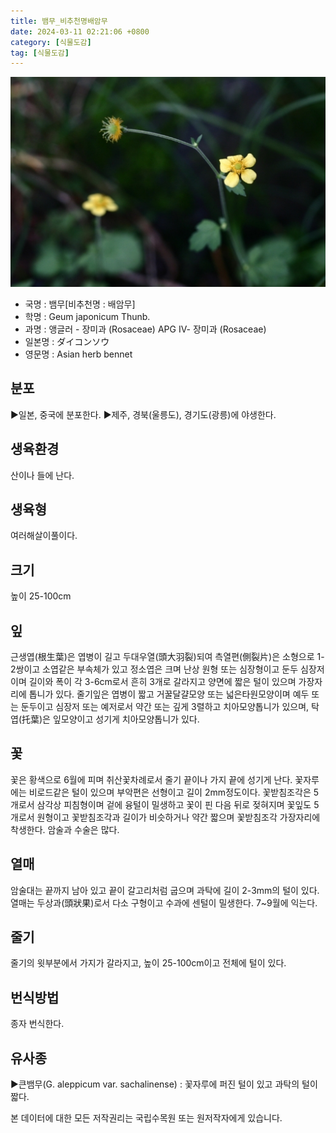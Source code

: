 ```yaml
---
title: 뱀무_비추천명배암무
date: 2024-03-11 02:21:06 +0800
category: [식물도감]
tag: [식물도감]
---
```




![뱀무[비추천명 : 배암무]](/assets/img/fileUpload/plants/basic/Rosaceae/Geum/13343/13343_1_th2.jpg)
- 국명 : 뱀무[비추천명 : 배암무]
- 학명 : Geum japonicum Thunb.
- 과명 : 앵글러 - 장미과 (Rosaceae) APG Ⅳ- 장미과 (Rosaceae)
- 일본명 : ダイコンソウ
- 영문명 : Asian herb bennet


## 분포
▶일본, 중국에 분포한다.
▶제주, 경북(울릉도), 경기도(광릉)에 야생한다.
## 생육환경
산이나 들에 난다.
## 생육형
여러해살이풀이다.
## 크기
높이 25-100cm
## 잎
근생엽(根生葉)은 엽병이 길고 두대우열(頭大羽裂)되여 측열편(側裂片)은 소형으로 1-2쌍이고 소엽같은 부속체가 있고 정소엽은 크며 난상 원형 또는 심장형이고 둔두 심장저이며 길이와 폭이 각 3-6cm로서 흔히 3개로 갈라지고 양면에 짧은 털이 있으며 가장자리에 톱니가 있다. 줄기잎은 엽병이 짧고 거꿀달걀모양 또는 넓은타원모양이며 예두 또는 둔두이고 심장저 또는 예저로서 약간 또는 깊게 3렬하고 치아모양톱니가 있으며, 탁엽(托葉)은 잎모양이고 성기게 치아모양톱니가 있다.
## 꽃
꽃은 황색으로 6월에 피며 취산꽃차례로서 줄기 끝이나 가지 끝에 성기게 난다. 꽃자루에는 비로드같은 털이 있으며 부악편은 선형이고 길이 2mm정도이다. 꽃받침조각은 5개로서 삼각상 피침형이며 겉에 융털이 밀생하고 꽃이 핀 다음 뒤로 젖혀지며 꽃잎도 5개로서 원형이고 꽃받침조각과 길이가 비슷하거나 약간 짧으며 꽃받침조각 가장자리에 착생한다. 암술과 수술은 많다.
## 열매
암술대는 끝까지 남아 있고 끝이 갈고리처럼 굽으며 과탁에 길이 2-3mm의 털이 있다. 열매는 두상과(頭狀果)로서 다소 구형이고 수과에 센털이 밀생한다. 7~9월에 익는다.
## 줄기
줄기의 윗부분에서 가지가 갈라지고, 높이 25-100cm이고 전체에 털이 있다.
## 번식방법
종자 번식한다.
## 유사종
▶큰뱀무(G. aleppicum var. sachalinense) : 꽃자루에 퍼진 털이 있고 과탁의 털이 짧다.






본 데이터에 대한 모든 저작권리는 국립수목원 또는 원저작자에게 있습니다.
